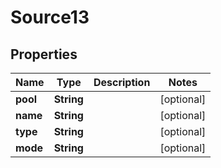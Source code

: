 

# Source13


## Properties

| Name | Type | Description | Notes |
|------------ | ------------- | ------------- | -------------|
|**pool** | **String** |  |  [optional] |
|**name** | **String** |  |  [optional] |
|**type** | **String** |  |  [optional] |
|**mode** | **String** |  |  [optional] |



